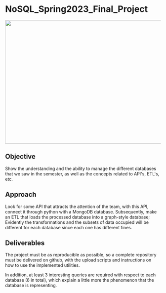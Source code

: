 # NoSQL_Spring2023_Final_Project

<p align="center">
  <img width="600" height="400" src="https://www.vhv.rs/dpng/d/476-4764937_insert-image-here-icon-hd-png-download.png">
</p>

## Objective

Show the understanding and the ability to manage the different databases that we saw in the semester, as well as the concepts related to API's, ETL's, etc.

## Approach

Look for some API that attracts the attention of the team, with this API, connect it through python with a MongoDB database. Subsequently, make an ETL that loads the processed database into a graph-style database; Evidently the transformations and the subsets of data occupied will be different for each database since each one has different fines.

## Deliverables

The project must be as reproducible as possible, so a complete repository must be delivered on github, with the upload scripts and instructions on how to use the implemented utilities.

In addition, at least 3 interesting queries are required with respect to each database (6 in total), which explain a little more the phenomenon that the database is representing.
